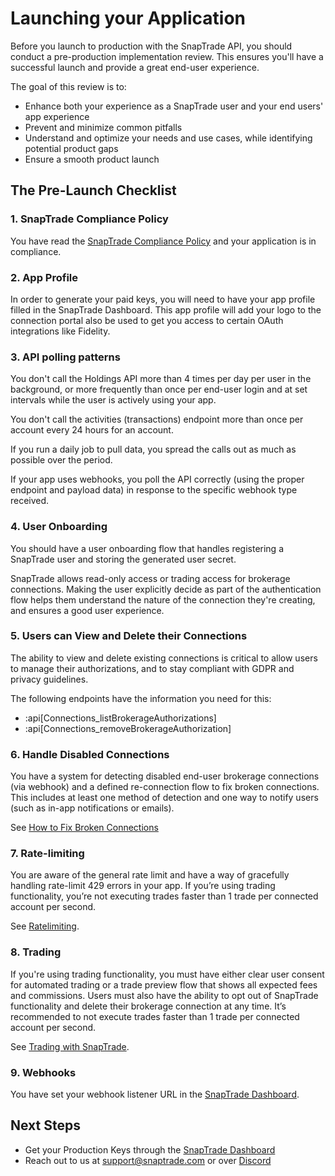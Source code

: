 # Launching your Application

Before you launch to production with the SnapTrade API, you should conduct a pre-production implementation review. This ensures you'll have a successful launch and provide a great end-user experience.

The goal of this review is to:

- Enhance both your experience as a SnapTrade user and your end users' app experience
- Prevent and minimize common pitfalls
- Understand and optimize your needs and use cases, while identifying potential product gaps
- Ensure a smooth product launch

## The Pre-Launch Checklist

### 1. SnapTrade Compliance Policy

You have read the [SnapTrade Compliance Policy](https://snaptrade.com/compliance-policy) and your application is in compliance.

### 2. App Profile

In order to generate your paid keys, you will need to have your app profile filled in the SnapTrade Dashboard. This app profile will add your logo to the connection portal also be used to get you access to certain OAuth integrations like Fidelity.

### 3. API polling patterns

You don't call the Holdings API more than 4 times per day per user in the background, or more frequently than once per end-user login and at set intervals while the user is actively using your app. 

You don't call the activities (transactions) endpoint more than once per account every 24 hours for an account.

If you run a daily job to pull data, you spread the calls out as much as possible over the period.  

If your app uses webhooks, you poll the API correctly (using the proper endpoint and payload data) in response to the specific webhook type received.

### 4. User Onboarding

You should have a user onboarding flow that handles registering a SnapTrade user and storing the generated user secret. 

SnapTrade allows read-only access or trading access for brokerage connections. Making the user explicitly decide as part of the authentication flow helps them understand the nature of the connection they're creating, and ensures a good user experience.

### 5. Users can View and Delete their Connections

The ability to view and delete existing connections is critical to allow users to manage their authorizations, and to stay compliant with GDPR and privacy guidelines.

The following endpoints have the information you need for this:

- :api[Connections_listBrokerageAuthorizations]
- :api[Connections_removeBrokerageAuthorization]

### 6. Handle Disabled Connections

You have a system for detecting disabled end-user brokerage connections (via webhook) and a defined re-connection flow to fix broken connections. This includes at least one method of detection and one way to notify users (such as in-app notifications or emails).

See [How to Fix Broken Connections](https://docs.snaptrade.com/docs/fix-broken-connections)

### 7. Rate-limiting

You are aware of the general rate limit and have a way of gracefully handling rate-limit 429 errors in your app. If youʼre using trading functionality, youʼre not executing trades faster than 1 trade per connected account per second.

See [Ratelimiting](https://docs.snaptrade.com/docs/ratelimiting).

### 8. Trading

If you're using trading functionality, you must have either clear user consent for automated trading or a trade preview flow that shows all expected fees and commissions. Users must also have the ability to opt out of SnapTrade functionality and delete their brokerage connection at any time. It’s recommended to not execute trades faster than 1 trade per connected account per second.

See [Trading with SnapTrade](https://docs.snaptrade.com/docs/trading-with-snaptrade).

### 9. Webhooks

You have set your webhook listener URL in the [SnapTrade Dashboard](https://dashboard.snaptrade.com).

## Next Steps

- Get your Production Keys through the [SnapTrade Dashboard](https://dashboard.snaptrade.com)
- Reach out to us at [support@snaptrade.com](mailto:support@snaptrade.com) or over [Discord](https://discord.gg/UDwzZUuQ)
